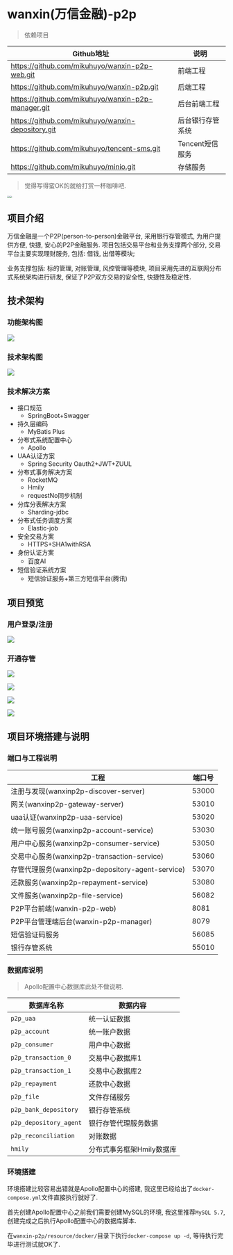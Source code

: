# wanxin(万信金融)-p2p

> 依赖项目

| Github地址                                         | 说明             |
| -------------------------------------------------- | ---------------- |
| https://github.com/mikuhuyo/wanxin-p2p-web.git     | 前端工程         |
| https://github.com/mikuhuyo/wanxin-p2p.git         | 后端工程         |
| https://github.com/mikuhuyo/wanxin-p2p-manager.git | 后台前端工程     |
| https://github.com/mikuhuyo/wanxin-depository.git  | 后台银行存管系统 |
| https://github.com/mikuhuyo/tencent-sms.git        | Tencent短信服务  |
| https://github.com/mikuhuyo/minio.git              | 存储服务         |

> 觉得写得蛮OK的就给打赏一杯咖啡吧.

<img src="./resource/image/wechat.png" style="zoom:33%;" /><img src="./resource/image/alipay.jpg" style="zoom:33%;" />

## 项目介绍

万信金融是一个P2P(person-to-person)金融平台, 采用银行存管模式, 为用户提供方便, 快捷, 安心的P2P金融服务.
项目包括交易平台和业务支撑两个部分, 交易平台主要实现理财服务, 包括: 借钱, 出借等模块;

业务支撑包括: 标的管理, 对账管理, 风控管理等模块, 项目采用先进的互联网分布式系统架构进行研发, 保证了P2P双方交易的安全性, 快捷性及稳定性.

## 技术架构

### 功能架构图

![](./resource/image/init-01.png)

### 技术架构图

![](./resource/image/init-02.png)

### 技术解决方案

- 接口规范
  - SpringBoot+Swagger
- 持久层编码
  - MyBatis Plus
- 分布式系统配置中心
  - Apollo
- UAA认证方案
  - Spring Security Oauth2+JWT+ZUUL
- 分布式事务解决方案
  - RocketMQ
  - Hmily
  - requestNo同步机制
- 分库分表解决方案
  - Sharding-jdbc
- 分布式任务调度方案
  - Elastic-job
- 安全交易方案
  - HTTPS+SHA1withRSA
- 身份认证方案
  - 百度AI
- 短信验证系统方案
  - 短信验证服务+第三方短信平台(腾讯)

## 项目预览

### 用户登录/注册

![](./resource/image/open-an-account-01.png)

### 开通存管

![](./resource/image/open-an-account-02.png)

![](./resource/image/open-an-account-03.png)

![](./resource/image/open-an-account-04.png)

![](./resource/image/open-an-account-05.png)

## 项目环境搭建与说明

### 端口与工程说明

| 工程                                             | 端口号 |
| ------------------------------------------------ | ------ |
| 注册与发现(wanxinp2p-discover-server)            | 53000  |
| 网关(wanxinp2p-gateway-server)                   | 53010  |
| uaa认证(wanxinp2p-uaa-service)                   | 53020  |
| 统一账号服务(wanxinp2p-account-service)          | 53030  |
| 用户中心服务(wanxinp2p-consumer-service)         | 53050  |
| 交易中心服务(wanxinp2p-transaction-service)      | 53060  |
| 存管代理服务(wanxinp2p-depository-agent-service) | 53070  |
| 还款服务(wanxinp2p-repayment-service)            | 53080  |
| 文件服务(wanxinp2p-file-service)                 | 56082  |
| P2P平台前端(wanxin-p2p-web)                      | 8081   |
| P2P平台管理端后台(wanxin-p2p-manager)            | 8079   |
| 短信验证码服务                                   | 56085  |
| 银行存管系统                                     | 55010  |

### 数据库说明

> Apollo配置中心数据库此处不做说明.

| 数据库名称             | 数据内容                  |
| ---------------------- | ------------------------- |
| `p2p_uaa`              | 统一认证数据              |
| `p2p_account`          | 统一账户数据              |
| `p2p_consumer`         | 用户中心数据              |
| `p2p_transaction_0`    | 交易中心数据库1           |
| `p2p_transaction_1`    | 交易中心数据库2           |
| `p2p_repayment`        | 还款中心数据              |
| `p2p_file`             | 文件存储服务              |
| `p2p_bank_depository`  | 银行存管系统              |
| `p2p_depository_agent` | 银行存管代理服务数据      |
| `p2p_reconciliation`   | 对账数据                  |
| `hmily`                | 分布式事务框架Hmily数据库 |

### 环境搭建

环境搭建比较容易出错就是Apollo配置中心的搭建, 我这里已经给出了`docker-compose.yml`文件直接执行就好了.

首先创建Apollo配置中心之前我们需要创建MySQL的环境, 我这里推荐`MySQL 5.7`, 创建完成之后执行Apollo配置中心的数据库脚本.

在`wanxin-p2p/resource/docker/`目录下执行`docker-compose up -d`, 等待执行完毕进行测试就OK了.
